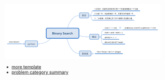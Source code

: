 ![summary](https://github.com/jwyx3/practices/blob/master/leetcode/binary-search/Binary%20Search.png)

* [more template](https://leetcode.com/explore/learn/card/binary-search/136/template-analysis/935/)
* [problem category summary](http://www.cnblogs.com/grandyang/p/6854825.html)
